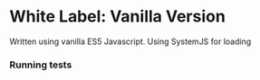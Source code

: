 # White Label: Vanilla Version
Written using vanilla ES5 Javascript. Using SystemJS for loading

### Running tests